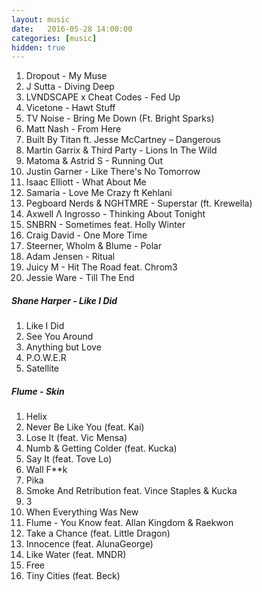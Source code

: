 ```yaml
---
layout: music
date:   2016-05-28 14:00:00
categories: [music]
hidden: true
---
```

1. Dropout - My Muse
2. J Sutta - Diving Deep
3. LVNDSCAPE x Cheat Codes - Fed Up
4. Vicetone - Hawt Stuff
5. TV Noise - Bring Me Down (Ft. Bright Sparks)
6. Matt Nash - From Here
7. Built By Titan ft. Jesse McCartney – Dangerous
8. Martin Garrix & Third Party - Lions In The Wild
9. Matoma & Astrid S - Running Out
10. Justin Garner - Like There's No Tomorrow
11. Isaac Elliott - What About Me
12. Samaria - Love Me Crazy ft Kehlani
13. Pegboard Nerds & NGHTMRE - Superstar (ft. Krewella)
14. Axwell Λ Ingrosso - Thinking About Tonight
15. SNBRN - Sometimes feat. Holly Winter
16. Craig David - One More Time
17. Steerner, Wholm & Blume - Polar
18. Adam Jensen - Ritual
19. Juicy M - Hit The Road feat. Chrom3
20. Jessie Ware - Till The End

##### Shane Harper - Like I Did

1. Like I Did
2. See You Around
3. Anything but Love
4. P.O.W.E.R
5. Satellite

##### Flume - Skin

1. Helix
2. Never Be Like You (feat. Kai)
3. Lose It (feat. Vic Mensa)
4. Numb & Getting Colder (feat. Kucka)
5. Say It (feat. Tove Lo)
6. Wall F**k
7. Pika
8. Smoke And Retribution feat. Vince Staples & Kucka
9. 3
10. When Everything Was New
11. Flume - You Know feat. Allan Kingdom & Raekwon
12. Take a Chance (feat. Little Dragon)
13. Innocence (feat. AlunaGeorge)
14. Like Water (feat. MNDR)
15. Free
16. Tiny Cities (feat. Beck)